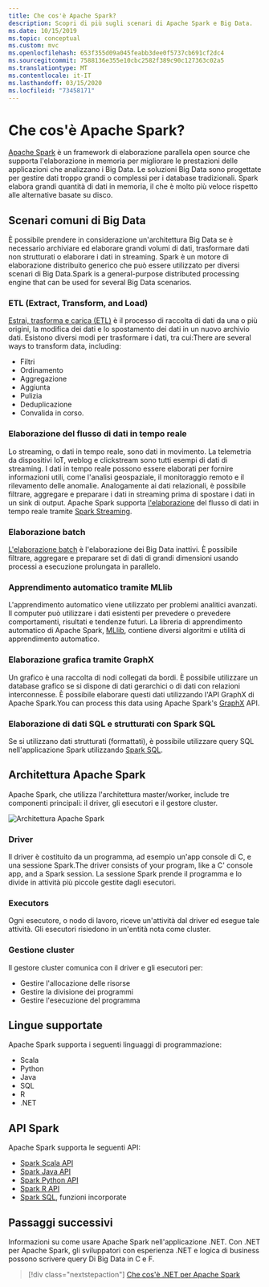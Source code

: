 ```yaml
---
title: Che cos'è Apache Spark?
description: Scopri di più sugli scenari di Apache Spark e Big Data.
ms.date: 10/15/2019
ms.topic: conceptual
ms.custom: mvc
ms.openlocfilehash: 653f355d09a045feabb3dee0f5737cb691cf2dc4
ms.sourcegitcommit: 7588136e355e10cbc2582f389c90c127363c02a5
ms.translationtype: MT
ms.contentlocale: it-IT
ms.lasthandoff: 03/15/2020
ms.locfileid: "73458171"
---
```

# <a name="what-is-apache-spark"></a>Che cos'è Apache Spark?

[Apache Spark](https://spark.apache.org/) è un framework di elaborazione parallela open source che supporta l'elaborazione in memoria per migliorare le prestazioni delle applicazioni che analizzano i Big Data. Le soluzioni Big Data sono progettate per gestire dati troppo grandi o complessi per i database tradizionali. Spark elabora grandi quantità di dati in memoria, il che è molto più veloce rispetto alle alternative basate su disco.

## <a name="common-big-data-scenarios"></a>Scenari comuni di Big Data

È possibile prendere in considerazione un'architettura Big Data se è necessario archiviare ed elaborare grandi volumi di dati, trasformare dati non strutturati o elaborare i dati in streaming. Spark è un motore di elaborazione distribuito generico che può essere utilizzato per diversi scenari di Big Data.Spark is a general-purpose distributed processing engine that can be used for several Big Data scenarios.

### <a name="extract-transform-and-load-etl"></a>ETL (Extract, Transform, and Load)

[Estrai, trasforma e carica (ETL)](/azure/architecture/data-guide/relational-data/etl) è il processo di raccolta di dati da una o più origini, la modifica dei dati e lo spostamento dei dati in un nuovo archivio dati. Esistono diversi modi per trasformare i dati, tra cui:There are several ways to transform data, including:

* Filtri
* Ordinamento
* Aggregazione
* Aggiunta
* Pulizia
* Deduplicazione
* Convalida in corso.

### <a name="real-time-data-stream-processing"></a>Elaborazione del flusso di dati in tempo reale

Lo streaming, o dati in tempo reale, sono dati in movimento. La telemetria da dispositivi IoT, weblog e clickstream sono tutti esempi di dati di streaming. I dati in tempo reale possono essere elaborati per fornire informazioni utili, come l'analisi geospaziale, il monitoraggio remoto e il rilevamento delle anomalie. Analogamente ai dati relazionali, è possibile filtrare, aggregare e preparare i dati in streaming prima di spostare i dati in un sink di output. Apache Spark supporta [l'elaborazione](/azure/architecture/data-guide/big-data/real-time-processing) del flusso di dati in tempo reale tramite [Spark Streaming](https://spark.apache.org/streaming/).

### <a name="batch-processing"></a>Elaborazione batch

[L'elaborazione batch](/azure/architecture/data-guide/big-data/batch-processing) è l'elaborazione dei Big Data inattivi. È possibile filtrare, aggregare e preparare set di dati di grandi dimensioni usando processi a esecuzione prolungata in parallelo.

### <a name="machine-learning-through-mllib"></a>Apprendimento automatico tramite MLlib

L'apprendimento automatico viene utilizzato per problemi analitici avanzati. Il computer può utilizzare i dati esistenti per prevedere o prevedere comportamenti, risultati e tendenze futuri. La libreria di apprendimento automatico di Apache Spark, [MLlib](https://spark.apache.org/mllib/), contiene diversi algoritmi e utilità di apprendimento automatico.

### <a name="graph-processing-through-graphx"></a>Elaborazione grafica tramite GraphX

Un grafico è una raccolta di nodi collegati da bordi. È possibile utilizzare un database grafico se si dispone di dati gerarchici o di dati con relazioni interconnesse. È possibile elaborare questi dati utilizzando l'API GraphX di Apache Spark.You can process this data using Apache Spark's [GraphX](https://spark.apache.org/graphx/) API.

### <a name="sql-and-structured-data-processing-with-spark-sql"></a>Elaborazione di dati SQL e strutturati con Spark SQL

Se si utilizzano dati strutturati (formattati), è possibile utilizzare query SQL nell'applicazione Spark utilizzando [Spark SQL](https://spark.apache.org/sql/).

## <a name="apache-spark-architecture"></a>Architettura Apache Spark

Apache Spark, che utilizza l'architettura master/worker, include tre componenti principali: il driver, gli esecutori e il gestore cluster.

![Architettura Apache Spark](media/spark-architecture.png)

### <a name="driver"></a>Driver

Il driver è costituito da un programma, ad esempio un'app console di C, e una sessione Spark.The driver consists of your program, like a C' console app, and a Spark session. La sessione Spark prende il programma e lo divide in attività più piccole gestite dagli esecutori.

### <a name="executors"></a>Executors

Ogni esecutore, o nodo di lavoro, riceve un'attività dal driver ed esegue tale attività. Gli esecutori risiedono in un'entità nota come cluster.

### <a name="cluster-manager"></a>Gestione cluster

Il gestore cluster comunica con il driver e gli esecutori per:

* Gestire l'allocazione delle risorse
* Gestire la divisione dei programmi
* Gestire l'esecuzione del programma

## <a name="language-support"></a>Lingue supportate

Apache Spark supporta i seguenti linguaggi di programmazione:

* Scala
* Python
* Java
* SQL
* R
* .NET

## <a name="spark-apis"></a>API Spark

Apache Spark supporta le seguenti API:

* [Spark Scala API](https://spark.apache.org/docs/2.2.0/api/scala/index.html)
* [Spark Java API](https://spark.apache.org/docs/2.2.0/api/java/index.html)
* [Spark Python API](https://spark.apache.org/docs/2.2.0/api/python/index.html)
* [Spark R API](https://spark.apache.org/docs/2.2.0/api/R/index.html)
* [Spark SQL](https://spark.apache.org/docs/latest/api/sql/index.html), funzioni incorporate

## <a name="next-steps"></a>Passaggi successivi

Informazioni su come usare Apache Spark nell'applicazione .NET. Con .NET per Apache Spark, gli sviluppatori con esperienza .NET e logica di business possono scrivere query Di Big Data in C e F.
> [!div class="nextstepaction"]
> [Che cos'è .NET per Apache Spark](what-is-apache-spark-dotnet.md)
